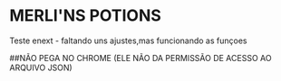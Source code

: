 # MERLI'NS POTIONS
Teste enext - faltando uns ajustes,mas funcionando as funçoes


##NÃO PEGA NO CHROME (ELE NÃO DA PERMISSÃO DE ACESSO AO ARQUIVO JSON)
